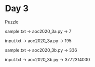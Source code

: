 # Day 3

[Puzzle](https://adventofcode.com/2020/day/3)

sample.txt -> aoc2020\_3a.py -> 7

input.txt -> aoc2020\_3a.py -> 195

sample.txt -> aoc2020\_3b.py -> 336

input.txt -> aoc2020\_3b.py -> 3772314000

